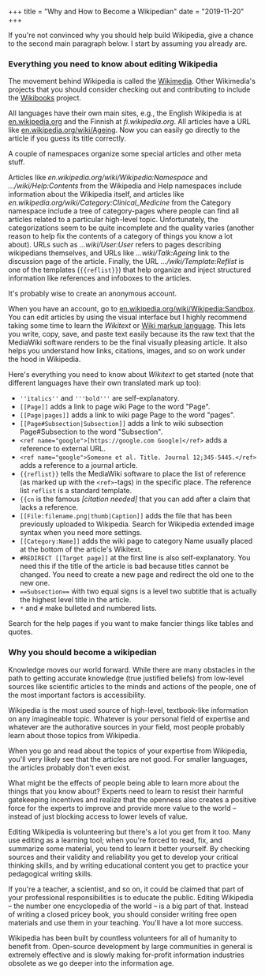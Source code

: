+++
title = "Why and How to Become a Wikipedian"
date = "2019-11-20"
+++

If you're not convinced why you should help build Wikipedia, give a chance to the second main paragraph below. I start by assuming you already are.

### Everything you need to know about editing Wikipedia

The movement behind Wikipedia is called the <a href="https://www.wikimedia.org/" target="_blank">Wikimedia</a>. Other Wikimedia's projects that you should consider checking out and contributing to include the <a href="https://www.wikibooks.org/" target="_blank">Wikibooks</a> project.

All languages have their own main sites, e.g., the English Wikipedia is at <a href="https://en.wikipedia.org/" target="_blank">en.wikipedia.org</a> and the Finnish at _fi.wikipedia.org_.
All articles have a URL like <a href="https://en.wikipedia.org/wiki/Ageing/" target="_blank">en.wikipedia.org/wiki/Ageing</a>. Now you can easily go directly to the article if you guess its title correctly.

A couple of namespaces organize some special articles and other meta stuff.

Articles like _en.wikipedia.org/wiki/Wikipedia:Namespace_ and _.../wiki/Help:Contents_ from the Wikipedia and Help namespaces include information about the Wikipedia itself, and articles like _en.wikipedia.org/wiki/Category:Clinical\_Medicine_ from the Category namespace include a tree of category-pages where people can find all articles related to a particular high-level topic. Unfortunately, the categorizations seem to be quite incomplete and the quality varies (another reason to help fix the contents of a category of things you know a lot about). URLs such as _...wiki/User:User_ refers to pages describing wikipedians themselves, and URLs like _...wiki/Talk:Ageing_ link to the discussion page of the article. Finally, the URL _.../wiki/Template:Reflist_ is one of the templates (`{{reflist}}`) that help organize and inject structured information like references and infoboxes to the articles.

It's probably wise to create an anonymous account.

When you have an account, go to <a href="https://en.wikipedia.org/wiki/Wikipedia:Sandbox" target="_blank">en.wikipedia.org/wiki/Wikipedia:Sandbox</a>. You can edit articles by using the visual interface but I highly recommend taking some time to learn the _Wikitext_ or <a href="https://en.wikipedia.org/wiki/Help:Cheatsheet" target="_blank">Wiki markup language</a>. This lets you write, copy, save, and paste text easily because its the raw text that the MediaWiki software renders to be the final visually pleasing article. It also helps you understand how links, citations, images, and so on work under the hood in Wikipedia.

Here's everything you need to know about _Wikitext_ to get started (note that different languages have their own translated mark up too):

* `''italics''` and `'''bold'''` are self-explanatory.
* `[[Page]]` adds a link to page wiki Page to the word "Page".
* `[[Page|pages]]` adds a link to wiki page Page to the word "pages".
* `[[Page#Subsection|Subsection]]` adds a link to wiki subsection Page#Subsection to the word "Subsection".
* `<ref name="google">[https://google.com Google]</ref>` adds a reference to external URL.
* `<ref name="google">Someone et al. Title. Journal 12;345-5445.</ref>` adds a reference to a journal article.
* `{{reflist}}` tells the MediaWiki software to place the list of reference (as marked up with the `<ref>`-tags) in the specific place. The reference list `reflist` is a standard template.
* `{{cn` is the famous _[citation needed]_ that you can add after a claim that lacks a reference.
* `[[File:filename.png|thumb|Caption]]` adds the file that has been previously uploaded to Wikipedia. Search for Wikipedia extended image syntax when you need more settings.
* `[[Category:Name]]` adds the wiki page to category Name usually placed at the bottom of the article's Wikitext.
* `#REDIRECT [[Target page]]` at the first line is also self-explanatory. You need this if the title of the article is bad because titles cannot be changed. You need to create a new page and redirect the old one to the new one.
* `==Subsection==` ẃith two equal signs is a level two subtitle that is actually the highest level title in the article.
* `*` and `#` make bulleted and numbered lists.

Search for the help pages if you want to make fancier things like tables and quotes.

### Why you should become a wikipedian

Knowledge moves our world forward. While there are many obstacles in the path to getting accurate knowledge (true justified beliefs) from low-level sources like scientific articles to the minds and actions of the people, one of the most important factors is accessibility.

Wikipedia is the most used source of high-level, textbook-like information on any imagineable topic. Whatever is your personal field of expertise and whatever are the authorative sources in your field, most people probably learn about those topics from Wikipedia.

When you go and read about the topics of your expertise from Wikipedia, you'll very likely see that the articles are not good. For smaller languages, the articles probably don't even exist.

What might be the effects of people being able to learn more about the things that you know about? Experts need to learn to resist their harmful gatekeeping incentives and realize that the openness also creates a positive force for the experts to improve and provide more value to the world – instead of just blocking access to lower levels of value.

Editing Wikipedia is volunteering but there's a lot you get from it too. Many use editing as a learning tool; when you're forced to read, fix, and summarize some material, you tend to learn it better yourself. By checking sources and their validity and reliability you get to develop your critical thinking skills, and by writing educational content you get to practice your pedagogical writing skills.

If you're a teacher, a scientist, and so on, it could be claimed that part of your professional responsibilities is to educate the public. Editing Wikipedia – the number one encyclopedia of the world – is a big part of that. Instead of writing a closed pricey book, you should consider writing free open materials and use them in your teaching. You'll have a lot more success.

Wikipedia has been built by countless volunteers for all of humanity to benefit from. Open-source development by large communities in general is extremely effective and is slowly making for-profit information industries obsolete as we go deeper into the information age.